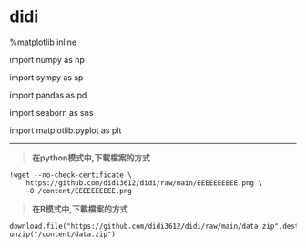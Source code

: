 # didi

%matplotlib inline

import numpy as np

import sympy as sp

import pandas as pd

import seaborn as sns

import matplotlib.pyplot as plt

---

> **在python模式中,下載檔案的方式**
```
!wget --no-check-certificate \
    https://github.com/didi3612/didi/raw/main/EEEEEEEEEE.png \
    -O /content/EEEEEEEEEE.png
```

> **在R模式中,下載檔案的方式**
```
download.file("https://github.com/didi3612/didi/raw/main/data.zip",destfile="data.zip")
unzip("/content/data.zip")
```
